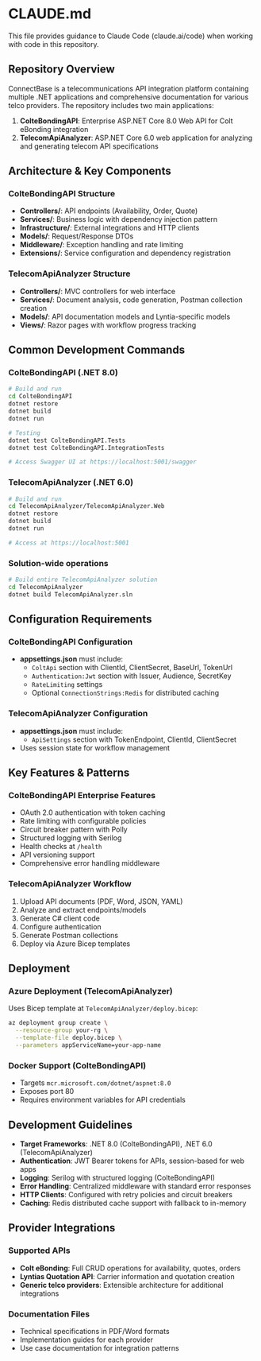 # CLAUDE.md

This file provides guidance to Claude Code (claude.ai/code) when working with code in this repository.

## Repository Overview

ConnectBase is a telecommunications API integration platform containing multiple .NET applications and comprehensive documentation for various telco providers. The repository includes two main applications:

1. **ColteBondingAPI**: Enterprise ASP.NET Core 8.0 Web API for Colt eBonding integration
2. **TelecomApiAnalyzer**: ASP.NET Core 6.0 web application for analyzing and generating telecom API specifications

## Architecture & Key Components

### ColteBondingAPI Structure
- **Controllers/**: API endpoints (Availability, Order, Quote)
- **Services/**: Business logic with dependency injection pattern
- **Infrastructure/**: External integrations and HTTP clients
- **Models/**: Request/Response DTOs
- **Middleware/**: Exception handling and rate limiting
- **Extensions/**: Service configuration and dependency registration

### TelecomApiAnalyzer Structure
- **Controllers/**: MVC controllers for web interface
- **Services/**: Document analysis, code generation, Postman collection creation
- **Models/**: API documentation models and Lyntia-specific models
- **Views/**: Razor pages with workflow progress tracking

## Common Development Commands

### ColteBondingAPI (.NET 8.0)
```bash
# Build and run
cd ColteBondingAPI
dotnet restore
dotnet build
dotnet run

# Testing
dotnet test ColteBondingAPI.Tests
dotnet test ColteBondingAPI.IntegrationTests

# Access Swagger UI at https://localhost:5001/swagger
```

### TelecomApiAnalyzer (.NET 6.0)
```bash
# Build and run
cd TelecomApiAnalyzer/TelecomApiAnalyzer.Web
dotnet restore
dotnet build
dotnet run

# Access at https://localhost:5001
```

### Solution-wide operations
```bash
# Build entire TelecomApiAnalyzer solution
cd TelecomApiAnalyzer
dotnet build TelecomApiAnalyzer.sln
```

## Configuration Requirements

### ColteBondingAPI Configuration
- **appsettings.json** must include:
  - `ColtApi` section with ClientId, ClientSecret, BaseUrl, TokenUrl
  - `Authentication:Jwt` section with Issuer, Audience, SecretKey
  - `RateLimiting` settings
  - Optional `ConnectionStrings:Redis` for distributed caching

### TelecomApiAnalyzer Configuration
- **appsettings.json** must include:
  - `ApiSettings` section with TokenEndpoint, ClientId, ClientSecret
- Uses session state for workflow management

## Key Features & Patterns

### ColteBondingAPI Enterprise Features
- OAuth 2.0 authentication with token caching
- Rate limiting with configurable policies
- Circuit breaker pattern with Polly
- Structured logging with Serilog
- Health checks at `/health`
- API versioning support
- Comprehensive error handling middleware

### TelecomApiAnalyzer Workflow
1. Upload API documents (PDF, Word, JSON, YAML)
2. Analyze and extract endpoints/models
3. Generate C# client code
4. Configure authentication
5. Generate Postman collections
6. Deploy via Azure Bicep templates

## Deployment

### Azure Deployment (TelecomApiAnalyzer)
Uses Bicep template at `TelecomApiAnalyzer/deploy.bicep`:
```bash
az deployment group create \
  --resource-group your-rg \
  --template-file deploy.bicep \
  --parameters appServiceName=your-app-name
```

### Docker Support (ColteBondingAPI)
- Targets `mcr.microsoft.com/dotnet/aspnet:8.0`
- Exposes port 80
- Requires environment variables for API credentials

## Development Guidelines

- **Target Frameworks**: .NET 8.0 (ColteBondingAPI), .NET 6.0 (TelecomApiAnalyzer)
- **Authentication**: JWT Bearer tokens for APIs, session-based for web apps
- **Logging**: Serilog with structured logging (ColteBondingAPI)
- **Error Handling**: Centralized middleware with standard error responses
- **HTTP Clients**: Configured with retry policies and circuit breakers
- **Caching**: Redis distributed cache support with fallback to in-memory

## Provider Integrations

### Supported APIs
- **Colt eBonding**: Full CRUD operations for availability, quotes, orders
- **Lyntias Quotation API**: Carrier information and quotation creation
- **Generic telco providers**: Extensible architecture for additional integrations

### Documentation Files
- Technical specifications in PDF/Word formats
- Implementation guides for each provider
- Use case documentation for integration patterns